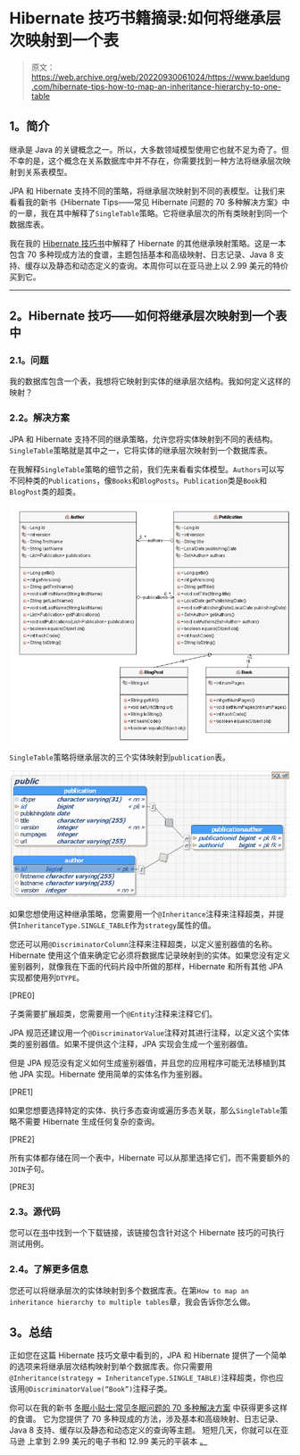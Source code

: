 # Hibernate 技巧书籍摘录:如何将继承层次映射到一个表

> 原文：<https://web.archive.org/web/20220930061024/https://www.baeldung.com/hibernate-tips-how-to-map-an-inheritance-hierarchy-to-one-table>

## **1。简介**

继承是 Java 的关键概念之一。所以，大多数领域模型使用它也就不足为奇了。但不幸的是，这个概念在关系数据库中并不存在，你需要找到一种方法将继承层次映射到关系表模型。

JPA 和 Hibernate 支持不同的策略，将继承层次映射到不同的表模型。让我们来看看我的新书《Hibernate Tips——常见 Hibernate 问题的 70 多种解决方案》中的一章，我在其中解释了`SingleTable`策略。它将继承层次的所有类映射到同一个数据库表。

我在我的 [Hibernate 技巧书](https://web.archive.org/web/20220524034614/https://www.amazon.com/Hibernate-Tips-solutions-common-problems/dp/1544869177)中解释了 Hibernate 的其他继承映射策略。这是一本包含 70 多种现成方法的食谱，主题包括基本和高级映射、日志记录、Java 8 支持、缓存以及静态和动态定义的查询。本周你可以在亚马逊上以 2.99 美元的特价买到它。

* * *

## **2。Hibernate 技巧——如何将继承层次映射到一个表中**

### **2.1。问题**

我的数据库包含一个表，我想将它映射到实体的继承层次结构。我如何定义这样的映射？

### **2.2。解决方案**

JPA 和 Hibernate 支持不同的继承策略，允许您将实体映射到不同的表结构。`SingleTable`策略就是其中之一，它将实体的继承层次映射到一个数据库表。

在我解释`SingleTable`策略的细节之前，我们先来看看实体模型。`Authors`可以写不同种类的`Publications`，像`Books`和`BlogPosts`。`Publication`类是`Book`和`BlogPost`类的超类。

[![](img/8488e6388ea64f9fee526a8f9bfa6020.png)](/web/20220524034614/https://www.baeldung.com/wp-content/uploads/2017/04/InheritanceEntityModel.png)

`SingleTable`策略将继承层次的三个实体映射到`publication`表。

[![](img/ed2e92471a95a8e46be3d8bfe4adedfe.png)](/web/20220524034614/https://www.baeldung.com/wp-content/uploads/2017/04/New-InheritanceSingleTable.png)

如果您想使用这种继承策略，您需要用一个`@Inheritance`注释来注释超类，并提供`InheritanceType.SINGLE_TABLE`作为`strategy`属性的值。

您还可以用`@DiscriminatorColumn`注释来注释超类，以定义鉴别器值的名称。Hibernate 使用这个值来确定它必须将数据库记录映射到的实体。如果您没有定义鉴别器列，就像我在下面的代码片段中所做的那样，Hibernate 和所有其他 JPA 实现都使用列`DTYPE`。

[PRE0]

子类需要扩展超类，您需要用一个`@Entity`注释来注释它们。

JPA 规范还建议用一个`@DiscriminatorValue`注释对其进行注释，以定义这个实体类的鉴别器值。如果不提供这个注释，JPA 实现会生成一个鉴别器值。

但是 JPA 规范没有定义如何生成鉴别器值，并且您的应用程序可能无法移植到其他 JPA 实现。Hibernate 使用简单的实体名作为鉴别器。

[PRE1]

如果您想要选择特定的实体、执行多态查询或遍历多态关联，那么`SingleTable`策略不需要 Hibernate 生成任何复杂的查询。

[PRE2]

所有实体都存储在同一个表中，Hibernate 可以从那里选择它们，而不需要额外的`JOIN`子句。

[PRE3]

### **2.3。源代码**

您可以在[书](https://web.archive.org/web/20220524034614/https://www.amazon.com/Hibernate-Tips-solutions-common-problems/dp/1544869177)中找到一个下载链接，该链接包含针对这个 Hibernate 技巧的可执行测试用例。

### **2.4。了解更多信息**

您还可以将继承层次的实体映射到多个数据库表。在第`How to map an inheritance hierarchy to multiple tables`章，我会告诉你怎么做。

## **3。总结**

正如您在这篇 Hibernate 技巧文章中看到的，JPA 和 Hibernate 提供了一个简单的选项来将继承层次结构映射到单个数据库表。你只需要用`@Inheritance(strategy = InheritanceType.SINGLE_TABLE)`注释超类，你也应该用`@DiscriminatorValue(“Book”)`注释子类。

你可以在我的新书 [冬眠小贴士:常见冬眠问题的 70 多种解决方案](https://web.archive.org/web/20220524034614/https://www.amazon.com/Hibernate-Tips-solutions-common-problems-ebook/dp/B06XXGYZHS/) 中获得更多这样的食谱。 它为您提供了 70 多种现成的方法，涉及基本和高级映射、日志记录、Java 8 支持、缓存以及静态和动态定义的查询等主题。 短短几天，你就可以在亚马逊 上拿到 2.99 美元的电子书和 12.99 美元的平装本 [。](https://web.archive.org/web/20220524034614/https://www.amazon.com/Hibernate-Tips-solutions-common-problems-ebook/dp/B06XXGYZHS/)